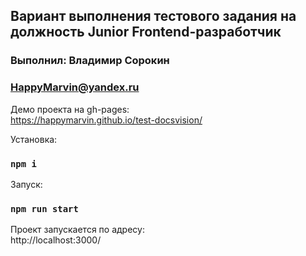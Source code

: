 ## Вариант выполнения тестового задания на должность Junior Frontend-разработчик

### Выполнил: Владимир Сорокин
### HappyMarvin@yandex.ru

Демо проекта на gh-pages:\
https://happymarvin.github.io/test-docsvision/

Установка:
### `npm i`
Запуск:
### `npm run start`

Проект запускается по адресу:\
http://localhost:3000/

